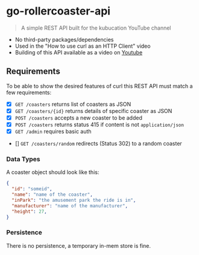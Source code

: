 # go-rollercoaster-api

> A simple REST API built for the kubucation YouTube channel

* No third-party packages/dependencies
* Used in the "How to use curl as an HTTP Client" video
* Building of this API available as a video on [Youtube](https://www.youtube.com/watch?v=2v11Ym6Ct9Q&ab_channel=kubucation)

## Requirements

To be able to show the desired features of curl this REST API must match a few
requirements:

* [x] `GET /coasters` returns list of coasters as JSON
* [x] `GET /coasters/{id}` returns details of specific coaster as JSON
* [x] `POST /coasters` accepts a new coaster to be added
* [x] `POST /coasters` returns status 415 if content is not `application/json`
* [x] `GET /admin` requires basic auth
* [] `GET /coasters/random` redirects (Status 302) to a random coaster

### Data Types

A coaster object should look like this:
```json
{
  "id": "someid",
  "name": "name of the coaster",
  "inPark": "the amusement park the ride is in",
  "manufacturer": "name of the manufacturer",
  "height": 27,
}
```

### Persistence

There is no persistence, a temporary in-mem store is fine.